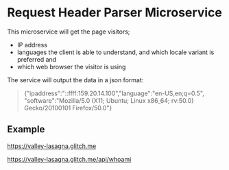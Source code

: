 # Request Header Parser Microservice
This microservice will get the page visitors;

* IP address
* languages the client is able to understand, and which locale variant is preferred and
* which web browser the visitor is using

The service will output the data in a json format:

> {"ipaddress":"::ffff:159.20.14.100","language":"en-US,en;q=0.5", "software":"Mozilla/5.0 (X11; Ubuntu; Linux x86_64; rv:50.0) Gecko/20100101 Firefox/50.0"}

##  Example
https://valley-lasagna.glitch.me

https://valley-lasagna.glitch.me/api/whoami
